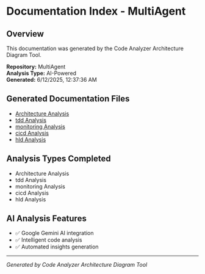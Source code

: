 # Documentation Index - MultiAgent

## Overview
This documentation was generated by the Code Analyzer Architecture Diagram Tool.

**Repository:** MultiAgent  
**Analysis Type:** AI-Powered  
**Generated:** 6/12/2025, 12:37:36 AM

## Generated Documentation Files

- [Architecture Analysis](docs/Architecture-Analysis.md)
- [tdd Analysis](docs/tdd-Analysis.md)
- [monitoring Analysis](docs/monitoring-Analysis.md)
- [cicd Analysis](docs/cicd-Analysis.md)
- [hld Analysis](docs/hld-Analysis.md)

## Analysis Types Completed
- Architecture Analysis
- tdd Analysis
- monitoring Analysis
- cicd Analysis
- hld Analysis

## AI Analysis Features
- ✅ Google Gemini AI integration
- ✅ Intelligent code analysis
- ✅ Automated insights generation


---
*Generated by Code Analyzer Architecture Diagram Tool*
